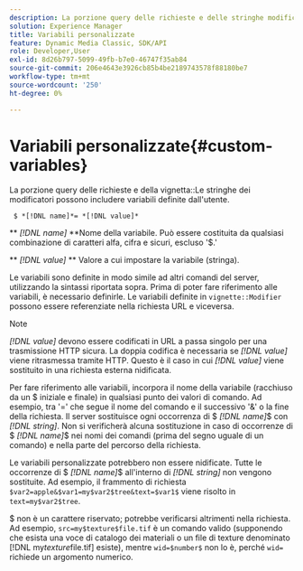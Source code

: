 ```yaml
---
description: La porzione query delle richieste e delle stringhe modificatori di vignetta può includere variabili definite dall'utente.
solution: Experience Manager
title: Variabili personalizzate
feature: Dynamic Media Classic, SDK/API
role: Developer,User
exl-id: 8d26b797-5099-49fb-b7e0-46747f35ab84
source-git-commit: 206e4643e3926cb85b4be2189743578f88180be7
workflow-type: tm+mt
source-wordcount: '250'
ht-degree: 0%

---
```


# Variabili personalizzate{#custom-variables}

La porzione query delle richieste e della vignetta::Le stringhe dei modificatori possono includere variabili definite dall&#39;utente.

` $ *[!DNL name]*= *[!DNL value]*`

** *[!DNL name]* **Nome della variabile. Può essere costituita da qualsiasi combinazione di caratteri alfa, cifra e sicuri, escluso &#39;$.&#39;

** *[!DNL value]* ** Valore a cui impostare la variabile (stringa).

Le variabili sono definite in modo simile ad altri comandi del server, utilizzando la sintassi riportata sopra. Prima di poter fare riferimento alle variabili, è necessario definirle. Le variabili definite in `vignette::Modifier` possono essere referenziate nella richiesta URL e viceversa.

>[!NOTE]
>
>*[!DNL value]* devono essere codificati in URL a passa singolo per una trasmissione HTTP sicura. La doppia codifica è necessaria se *[!DNL value]* viene ritrasmessa tramite HTTP. Questo è il caso in cui *[!DNL value]* viene sostituito in una richiesta esterna nidificata.

Per fare riferimento alle variabili, incorpora il nome della variabile (racchiuso da un $ iniziale e finale) in qualsiasi punto dei valori di comando. Ad esempio, tra &#39;=&#39; che segue il nome del comando e il successivo &#39;&amp;&#39; o la fine della richiesta. Il server sostituisce ogni occorrenza di $ *[!DNL name]*$ con *[!DNL string]*. Non si verificherà alcuna sostituzione in caso di occorrenze di $ *[!DNL name]*$ nei nomi dei comandi (prima del segno uguale di un comando) e nella parte del percorso della richiesta.

Le variabili personalizzate potrebbero non essere nidificate. Tutte le occorrenze di $ *[!DNL name]*$ all&#39;interno di *[!DNL string]* non vengono sostituite. Ad esempio, il frammento di richiesta `$var2=apple&$var1=my$var2$tree&text=$var1$` viene risolto in `text=my$var2$tree`.

$ non è un carattere riservato; potrebbe verificarsi altrimenti nella richiesta. Ad esempio, `src=my$texture$file.tif` è un comando valido (supponendo che esista una voce di catalogo dei materiali o un file di texture denominato [!DNL my$texture$file.tif] esiste), mentre `wid=$number$` non lo è, perché `wid=` richiede un argomento numerico.
